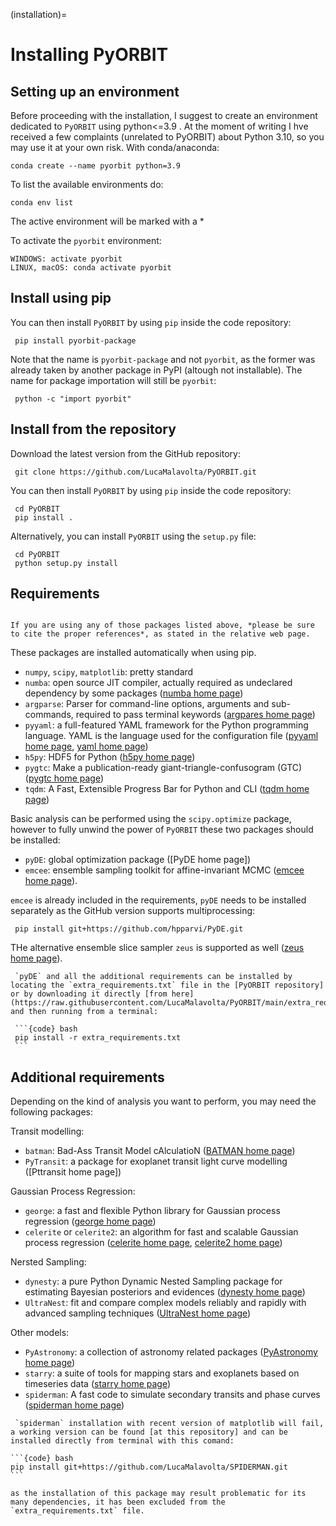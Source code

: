 (installation)=

# Installing PyORBIT

## Setting up an environment

Before proceeding with the installation, I suggest to create an environment dedicated to `PyORBIT` using python\<=3.9 .  At the moment of writing I hve received a few complaints (unrelated to PyORBIT) about Python 3.10, so you may use it at your own risk. 
With conda/anaconda:

```{code} bash
conda create --name pyorbit python=3.9
```

To list the available environments do:

```{code} bash
conda env list
```

The active environment will be marked with a \*

To activate the `pyorbit` environment:

```{code} bash
WINDOWS: activate pyorbit
LINUX, macOS: conda activate pyorbit
```

## Install using pip

You can then install `PyORBIT` by using `pip` inside the code repository:

```{code} bash
 pip install pyorbit-package
```

Note that the name is  `pyorbit-package` and not  `pyorbit`, as the former was already taken by another package in PyPI (altough not installable). The name for package importation will still be `pyorbit`:

```{code} bash
 python -c "import pyorbit"
```

## Install from the repository

Download the latest version from the GitHub repository:

```{code} bash
 git clone https://github.com/LucaMalavolta/PyORBIT.git
```

You can then install `PyORBIT` by using `pip` inside the code repository:

```{code} bash 
 cd PyORBIT
 pip install .
```

Alternatively, you can install `PyORBIT` using the `setup.py` file:

```{code} bash
 cd PyORBIT
 python setup.py install
```

## Requirements

```{admonition} Give people credit for their work

If you are using any of those packages listed above, *please be sure to cite the proper references*, as stated in the relative web page. 
```

These packages are installed automatically when using pip.

- `numpy`, `scipy`, `matplotlib`: pretty standard
- `numba`: open source JIT compiler, actually required as undeclared dependency by some packages ([numba home page])
- `argparse`: Parser for command-line options, arguments and sub-commands, required to pass terminal keywords ([argpares home page])
- `pyyaml`: a full-featured YAML framework for the Python programming language.  YAML is the language used for the configuration file ([pyyaml home page], [yaml home page])
- `h5py`: HDF5 for Python ([h5py home page])
- `pygtc`: Make a publication-ready giant-triangle-confusogram (GTC) ([pygtc home page])
- `tqdm`: A Fast, Extensible Progress Bar for Python and CLI ([tqdm home page])

Basic analysis can be performed using the `scipy.optimize` package, however to fully unwind the power of `PyORBIT` these two packages should be installed:

- `pyDE`: global optimization package ([PyDE home page])
- `emcee`: ensemble sampling toolkit for affine-invariant MCMC ([emcee home page]). 

`emcee` is already included in the requirements, `pyDE` needs to be installed separately as the GitHub version supports multiprocessing: 

```{code} bash
 pip install git+https://github.com/hpparvi/PyDE.git
```

THe alternative ensemble slice sampler `zeus` is supported as well ([zeus home page]).

````{tip}
 `pyDE` and all the additional requirements can be installed by locating the `extra_requirements.txt` file in the [PyORBIT repository] or by downloading it directly [from here](https://raw.githubusercontent.com/LucaMalavolta/PyORBIT/main/extra_requirements.txt) and then running from a terminal:

 ```{code} bash
 pip install -r extra_requirements.txt
 ```

````

[extra_requirements.txt]: https://github.com/LucaMalavolta/PyORBIT/blob/main/extra_requirements.txt

## Additional requirements

<!---
Simply speaking, `PyDE` searches for the best global solution and passes it to `emcee`, ensuring that the MCMC will not be stuck around a local minimum of the chi-square. The `PyDE` + `emcee` combination is the easiest to install and set up, but it is possible to specify the starting point of `emcee` instead of using the outcome of `PyDE`.
It is possible to use other samplers as well, such as:

- `MultiNEST` ([MultiNest home page] and [PyMultiNest home page])
- `PolyChordLite`, previously known as just `PolyChord` ([PolyChordLite home page])
- `dynesty` ([dynesty home page])

Additional packages may be required to perform certain types of analysis:

- `batman`: Bad-Ass Transit Model cAlculatioN ([BATMAN home page])
- `george` : Fast and flexible Gaussian Process regression in Python ([george home page])
- `celerite` : scalable 1D Gaussian Processes ([celerite home page])
- `TRADES` : dynamical simulation of exoplanetary systems ([TRADES home page])
- `TTVfast` : transit times for and radial velocities for n-planet systems ([TTVfast home page])
- `cython` : C extension for Python ([Cython home page])
- `getdist`: For the analysis of MCMC chains ([getdist home page])
-->
Depending on the kind of analysis you want to perform, you may need the following packages:

Transit modelling:

- `batman`: Bad-Ass Transit Model cAlculatioN ([BATMAN home page])
- `PyTransit`: a package for exoplanet transit light curve modelling ([Pttransit home page])

Gaussian Process Regression:

- `george`: a fast and flexible Python library for Gaussian process regression ([george home page])
- `celerite` or `celerite2`: an algorithm for fast and scalable Gaussian process regression ([celerite home page], [celerite2 home page])

Nersted Sampling:

- `dynesty`: a pure Python Dynamic Nested Sampling package for estimating Bayesian posteriors and evidences ([dynesty home page])
- `UltraNest`: fit and compare complex models reliably and rapidly with advanced sampling techniques ([UltraNest home page])

Other models:

- `PyAstronomy`: a collection of astronomy related packages ([PyAstronomy home page])
- `starry`: a suite of tools for mapping stars and exoplanets based on timeseries data ([starry home page])
- `spiderman`: A fast code to simulate secondary transits and phase curves ([spiderman home page])

````{warning}
 `spiderman` installation with recent version of matplotlib will fail, a working version can be found [at this repository] and can be installed directly from terminal with this comand:

```{code} bash
pip install git+https://github.com/LucaMalavolta/SPIDERMAN.git
```

as the installation of this package may result problematic for its many dependencies, it has been excluded from the `extra_requirements.txt` file.
````

[PyORBIT repository]: https://github.com/LucaMalavolta/PyORBIT

[numba home page]: https://numba.pydata.org/
[tqdm home page]: https://tqdm.github.io/
[pygtc home page]: https://pygtc.readthedocs.io/
[argpares home page]: https://docs.python.org/3/library/argparse.html
[pyyaml home page]: https://pyyaml.org/
[yaml home page]: https://yaml.org/
[emcee home page]: https://emcee.readthedocs.io/
[h5py home page]: http://docs.h5py.org/
[zeus home page]: https://zeus-mcmc.readthedocs.io/

[BATMAN home page]: https://github.com/lkreidberg/batman
[celerite home page]: https://celerite.readthedocs.io/
[celerite2 home page]: https://celerite2.readthedocs.io/
[PyTransit home page]: https://pytransit.readthedocs.io/
[george home page]: https://george.readthedocs.io/
[dynesty home page]: https://dynesty.readthedocs.io/
[UltraNest home page]: https://johannesbuchner.github.io/UltraNest/index.html
[PyAstronomy home page]: https://pyastronomy.readthedocs.io/
[starry home page]: https://starry.readthedocs.io/
[spiderman home page]: https://spiderman.readthedocs.io/en/latest/
[at this repository]: https://github.com/LucaMalavolta/SPIDERMAN
